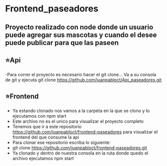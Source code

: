 # Frontend_paseadores
## Proyecto realizado con node donde un usuario puede agregar sus mascotas y cuando el desee puede publicar para que las paseen
## ⭐Api
-Para correr el proyecto es necesario hacer el git clone... Va a su consola de git y ejecuta git clone https://github.com/juanpabloct/Api_paseadores.git

## ⭐Frontend
-  Ya estando clonado nos vamos a la carpeta en la que se clono y lo ejecutamos con npm start
-  Este archivo no es el unico para visualizar el proyecto completo
-  Tenemos que ir a este repositorio https://github.com/juanpabloct/frontend-paseadores para visualizar el frontend del que consume la api
-  Para clonar ese repositorio escriba lo siguiente: 
-  git clone https://github.com/juanpabloct/frontend-paseadores.git
-  Ya clonado y dentro de nuestra consola en la ruta donde quedo el archivo ejecutamos npm start
